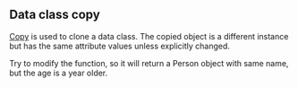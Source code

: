 ## Data class copy

[Copy](https://kotlinlang.org/docs/data-classes.html#copying) is used to clone a data class. The copied object is a different instance but has the same attribute values unless explicitly changed.

Try to modify the function, so it will return a Person object with same name, but the age is a year older.